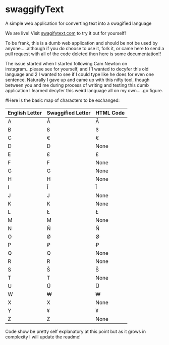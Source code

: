 # swaggifyText
A simple web application for converting text into a swagified language 

We are live! 
Visit [swagifytext.com](swagifytext.com) to try it out for yourself!

To be frank, this is a dumb web application and should be not be used by anyone.....although if you do choose to use it, fork it, or came here to send a pull request with all of the code deleted then here is some documentation!!

The issue started when I started following Cam Newton on instagram...please see for yourself, and I 1 wanted to decyfer this old language and 2 I wanted to see if I could type like he does for even one sentence. Naturally I gave up and came up with this nifty tool, though between you and me during process of writing and testing this dumb application I learned decyfer this weird language all on my own.....go figure.

#Here is the basic map of characters to be exchanged:


English Letter | Swaggified Letter | HTML Code
--- | --- | --- |
A | Å | &Aring;
B | ß | &szlig;
C | € | &#x20ac;
D | D | None
E | £ | &#x00a3;
F | F | None
G | G | None
H | H | None
I | Ĭ | &#x012c;
J | J | None
K | K | None
L | Ł | &#x0141;
M | M | None
N | Ñ | &Ntilde;
O | Ø | &Oslash;
P | ₽ | &#x20bd;
Q | Q | None
R | R | None
S | Š | &#x0160;
T | T | None
U | Ü | &#xDC;
W | ₩ | &#x20a9;
X | X | None
Y | ¥ | &#x00a5;
Z | Z | None


Code show be pretty self explanatory at this point but as it grows in complexity I will update the readme!
